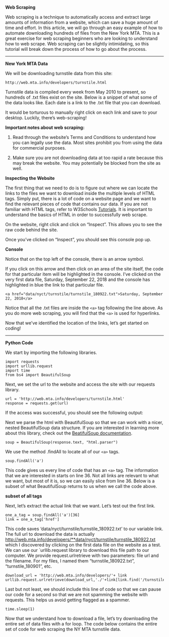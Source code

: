 **Web Scraping**

Web scraping is a technique to automatically access and extract large amounts of information from a website, which can save a huge amount of time and effort. In this article, we will go through an easy example of how to automate downloading hundreds of files from the New York MTA. This is a great exercise for web scraping beginners who are looking to understand how to web scrape. Web scraping can be slightly intimidating, so this tutorial will break down the process of how to go about the process.

** **

**New York MTA Data**

We will be downloading turnstile data from this site:

```
http://web.mta.info/developers/turnstile.html
```

Turnstile data is compiled every week from May 2010 to present, so hundreds of .txt files exist on the site. Below is a snippet of what some of the data looks like. Each date is a link to the .txt file that you can download.

It would be torturous to manually right click on each link and save to your desktop. Luckily, there’s web-scraping!

**Important notes about web scraping:**
1. Read through the website’s Terms and Conditions to understand how you can legally use the data. Most sites prohibit you from using the data for commercial purposes.

2. Make sure you are not downloading data at too rapid a rate because this may break the website. You may potentially be blocked from the site as well.

**Inspecting the Website**

The first thing that we need to do is to figure out where we can locate the links to the files we want to download inside the multiple levels of HTML tags. Simply put, there is a lot of code on a website page and we want to find the relevant pieces of code that contains our data. If you are not familiar with HTML tags, refer to W3Schools [Tutorials](http://www.w3schools.com/). It is important to understand the basics of HTML in order to successfully web scrape.

On the website, right click and click on “Inspect”. This allows you to see the raw code behind the site.

Once you’ve clicked on “Inspect”, you should see this console pop up.

**Console**

Notice that on the top left of the console, there is an arrow symbol.

If you click on this arrow and then click on an area of the site itself, the code for that particular item will be highlighted in the console. I’ve clicked on the very first data file, Saturday, September 22, 2018 and the console has highlighted in blue the link to that particular file.

```
<a href="data/nyct/turnstile/turnstile_180922.txt">Saturday, September 22, 2018</a>
```

Notice that all the .txt files are inside the `<a>` tag following the line above. As you do more web scraping, you will find that the `<a>` is used for hyperlinks.

Now that we’ve identified the location of the links, let’s get started on coding!

** **

**Python Code**

We start by importing the following libraries.

```
import requests
import urllib.request
import time
from bs4 import BeautifulSoup
```

Next, we set the url to the website and access the site with our requests library.

```
url = 'http://web.mta.info/developers/turnstile.html'
response = requests.get(url)
```

If the access was successful, you should see the following output:

Next we parse the html with BeautifulSoup so that we can work with a nicer, nested BeautifulSoup data structure. If you are interested in learning more about this library, check out the [BeatifulSoup documentation](https://www.crummy.com/software/BeautifulSoup/bs4/doc/).

```
soup = BeautifulSoup(response.text, "html.parser")
```

We use the method .findAll to locate all of our `<a>` tags.

```
soup.findAll('a')
```

This code gives us every line of code that has an `<a>` tag. The information that we are interested in starts on line 36. Not all links are relevant to what we want, but most of it is, so we can easily slice from line 36. Below is a subset of what BeautifulSoup returns to us when we call the code above.

**subset of all <a> tags**

Next, let’s extract the actual link that we want. Let’s test out the first link.

```
one_a_tag = soup.findAll('a')[36]
link = one_a_tag['href']
```

This code saves ‘data/nyct/turnstile/turnstile_180922.txt’ to our variable link. The full url to download the data is actually http://web.mta.info/developers/**data/nyct/turnstile/turnstile_180922.txt which I discovered by clicking on the first data file on the website as a test. We can use our `urllib.request library to download this file path to our computer. We provide request.urlretrieve with two parameters: file url and the filename. For my files, I named them “turnstile_180922.txt”, “turnstile_180901”, etc.

```
download_url = 'http://web.mta.info/developers/'+ link
urllib.request.urlretrieve(download_url,'./'+link[link.find('/turnstile_')+1:])
```

Last but not least, we should include this line of code so that we can pause our code for a second so that we are not spamming the website with requests. This helps us avoid getting flagged as a spammer.

```
time.sleep(1)
```

Now that we understand how to download a file, let’s try downloading the entire set of data files with a for loop. The code below contains the entire set of code for web scraping the NY MTA turnstile data.

